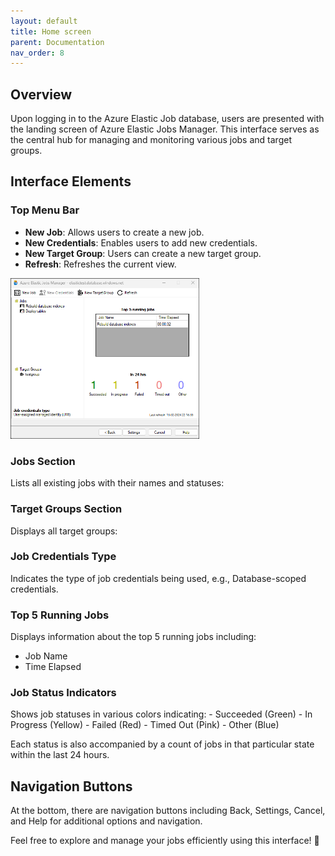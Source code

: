 ```yaml
---
layout: default
title: Home screen
parent: Documentation
nav_order: 8
---
```


## Overview
Upon logging in to the Azure Elastic Job database, users are presented with the landing screen of Azure Elastic Jobs Manager. This interface serves as the central hub for managing and monitoring various jobs and target groups.

## Interface Elements

### Top Menu Bar
- **New Job**: Allows users to create a new job.
- **New Credentials**: Enables users to add new credentials.
- **New Target Group**: Users can create a new target group.
- **Refresh**: Refreshes the current view.

<img src="../../media/home-screen.png"  style="width:60%; height:60%">

### Jobs Section
Lists all existing jobs with their names and statuses:

### Target Groups Section
Displays all target groups:

### Job Credentials Type 
Indicates the type of job credentials being used, e.g., Database-scoped credentials.

### Top 5 Running Jobs 
Displays information about the top 5 running jobs including:
   - Job Name 
   - Time Elapsed 

### Job Status Indicators 
Shows job statuses in various colors indicating:
    - Succeeded (Green)
    - In Progress (Yellow)
    - Failed (Red)
    - Timed Out (Pink)
    - Other (Blue)

Each status is also accompanied by a count of jobs in that particular state within the last 24 hours.

## Navigation Buttons 
At the bottom, there are navigation buttons including Back, Settings, Cancel, and Help for additional options and navigation.

Feel free to explore and manage your jobs efficiently using this interface! 🚀


